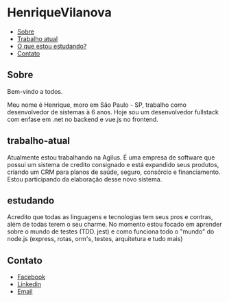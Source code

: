 # HenriqueVilanova


* [Sobre](#Sobre)
* [Trabalho atual](#trabalho-atual)
* [O que estou estudando?](#estudando)
* [Contato](#contato)

## **Sobre**
Bem-vindo a todos.

Meu nome é Henrique, moro em São Paulo - SP, trabalho como desenvolvedor de sistemas à 6 anos. Hoje sou um desenvolvedor fullstack com enfase em .net no backend e vue.js no frontend.

## **trabalho-atual**
Atualmente estou trabalhando na Agilus. É uma empresa de software que possui um sistema de credito consignado e está expandido seus produtos, criando um CRM para planos de saúde, seguro, consórcio e financiamento. Estou participando da elaboração desse novo sistema.

## **estudando**
Acredito que todas as linguagens e tecnologias tem seus pros e contras, além de todas terem o seu charme. No momento estou focado em aprender sobre o mundo de testes (TDD. jest) e como funciona todo o "mundo" do node.js (express, rotas, orm's, testes, arquitetura e tudo mais)

## **Contato**
-   [Facebook](https://www.facebook.com/henrique.vilanovacarvalho/)
-   [Linkedin](https://www.linkedin.com/in/henrique-vilanova-carvalho/)
-   [Email](mailto:henriquevc93@gmail.com)



